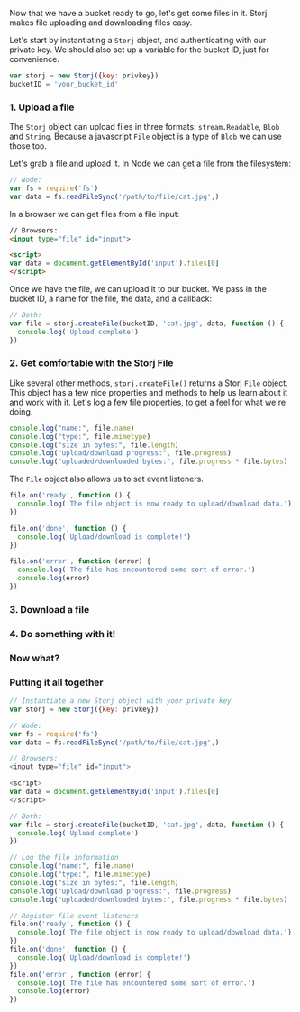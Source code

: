 Now that we have a bucket ready to go, let's get some files in it. Storj makes
file uploading and downloading files easy.

Let's start by instantiating a `Storj` object, and authenticating with our
private key. We should also set up a variable for the bucket ID, just for
convenience.

```javascript
var storj = new Storj({key: privkey})
bucketID = 'your_bucket_id'
```

### 1. Upload a file
The `Storj` object can upload files in three formats: `stream.Readable`,
`Blob` and `String`. Because a javascript `File` object is a type of `Blob` we
can use those too.

Let's grab a file and upload it. In Node we can get a file from the filesystem:

```javascript
// Node:
var fs = require('fs')
var data = fs.readFileSync('/path/to/file/cat.jpg',)
```

In a browser we can get files from a file input:

```html
// Browsers:
<input type="file" id="input">

<script>
var data = document.getElementById('input').files[0]
</script>
```

Once we have the file, we can upload it to our bucket. We pass in the bucket
ID, a name for the file, the data, and a callback:

```javascript
// Both:
var file = storj.createFile(bucketID, 'cat.jpg', data, function () {
  console.log('Upload complete')
})
```

### 2. Get comfortable with the Storj File

Like several other methods, `storj.createFile()` returns a Storj `File` object.
This object has a few nice properties and methods to help us learn about it
and work with it. Let's log a few file properties, to get a feel for what we're
doing.

```javascript
console.log("name:", file.name)
console.log("type:", file.mimetype)
console.log("size in bytes:", file.length)
console.log("upload/download progress:", file.progress)
console.log("uploaded/downloaded bytes:", file.progress * file.bytes)
```

The `File` object also allows us to set event listeners.

```javascript
file.on('ready', function () {
  console.log('The file object is now ready to upload/download data.')
})

file.on('done', function () {
  console.log('Upload/download is complete!')
})

file.on('error', function (error) {
  console.log('The file has encountered some sort of error.')
  console.log(error)
})
```

### 3. Download a file

### 4. Do something with it!



### Now what?



### Putting it all together
```javascript
// Instantiate a new Storj object with your private key
var storj = new Storj({key: privkey})

// Node:
var fs = require('fs')
var data = fs.readFileSync('/path/to/file/cat.jpg',)

// Browsers:
<input type="file" id="input">

<script>
var data = document.getElementById('input').files[0]
</script>

// Both:
var file = storj.createFile(bucketID, 'cat.jpg', data, function () {
  console.log('Upload complete')
})

// Log the file information
console.log("name:", file.name)
console.log("type:", file.mimetype)
console.log("size in bytes:", file.length)
console.log("upload/download progress:", file.progress)
console.log("uploaded/downloaded bytes:", file.progress * file.bytes)

// Register file event listeners
file.on('ready', function () {
  console.log('The file object is now ready to upload/download data.')
})
file.on('done', function () {
  console.log('Upload/download is complete!')
})
file.on('error', function (error) {
  console.log('The file has encountered some sort of error.')
  console.log(error)
})
```
